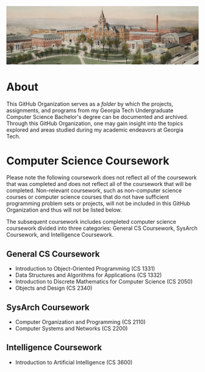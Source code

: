 ![Ariel View of Georgia Tech Tech Tower and Accompanying Buildings](https://github.com/Devins-Undergraduate-Education/.github/blob/main/profile/Linkedin%20Quad.jpg?raw=true)
# About
This GitHub Organization serves as a _folder_ by which the projects, assignments, and programs from my Georgia Tech Undergraduate Computer Science Bachelor's degree can be documented and archived. 
Through this GitHub Organization, one may gain insight into the topics explored and areas studied during my academic endeavors at Georgia Tech. 

# Computer Science Coursework
Please note the following coursework does not reflect all of the coursework that was completed and does not reflect all of the coursework that will be completed. Non-relevant coursework, such as non-computer science courses or computer science courses that do not have sufficient programming problem sets or projects, will not be included in this GitHub Organization and thus will not be listed below.

The subsequent coursework includes completed computer science coursework divided into three categories: General CS Coursework, SysArch Coursework, and Intelligence Coursework.

## General CS Coursework
- Introduction to Object-Oriented Programming (CS 1331)
- Data Structures and Algorithms for Applications (CS 1332)
- Introduction to Discrete Mathematics for Computer Science (CS 2050)
- Objects and Design (CS 2340)
  
## SysArch Coursework
- Computer Organization and Programming (CS 2110)
- Computer Systems and Networks (CS 2200)
## Intelligence Coursework
- Introduction to Artificial Intelligence (CS 3600)
